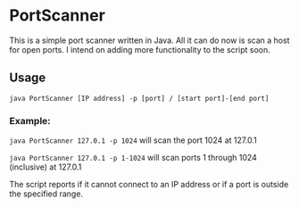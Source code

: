 # PortScanner

This is a simple port scanner written in Java. All it can do now is scan a host for open ports. I intend on adding more functionality to the script soon.

## Usage

`java PortScanner [IP address] -p [port] / [start port]-[end port]`

### Example:

`java PortScanner 127.0.1 -p 1024` will scan the port 1024 at 127.0.1

`java PortScanner 127.0.1 -p 1-1024` will scan ports 1 through 1024 (inclusive) at 127.0.1

The script reports if it cannot connect to an IP address or if a port is outside the specified range.
